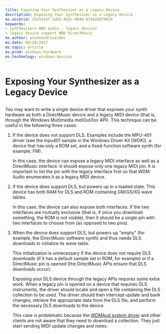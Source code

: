 ```yaml
---
title: Exposing Your Synthesizer as a Legacy Device
description: Exposing Your Synthesizer as a Legacy Device
ms.assetid: 25e5e14f-1db5-45dc-9048-674420d79824
keywords:
- synthesizers WDK audio , legacy devices
- legacy device support WDK DirectMusic
ms.author: windowsdriverdev
ms.date: 04/20/2017
ms.topic: article
ms.prod: windows-hardware
ms.technology: windows-devices
---
```


# Exposing Your Synthesizer as a Legacy Device


## <span id="exposing_your_synthesizer_as_a_legacy_device"></span><span id="EXPOSING_YOUR_SYNTHESIZER_AS_A_LEGACY_DEVICE"></span>


You may want to write a single device driver that exposes your synth hardware as both a DirectMusic device and a legacy MIDI device (that is, through the Windows Multimedia midiOut*Xxx* API). This technique can be useful in the following three cases:

1.  If the device does not support DLS. Examples include the MPU-401 driver (see the mpu401 sample in the Windows Driver Kit \[WDK\]), a device that has only a ROM set, and a fixed-function software synth (for example, FM).

    In this case, the device can expose a legacy MIDI interface as well as a DirectMusic interface. It should expose only one legacy MIDI pin. It is important to list the pin with the legacy interface first so that WDM Audio enumerates it as a legacy MIDI device.

2.  If the device does support DLS, but powers up in a loaded state. This device has both RAM for DLS and ROM containing GM/GS/XG wave tables.

    In this case, the device can also expose both interfaces. If the two interfaces are mutually exclusive (that is, if once you download something, the ROM is not visible), then it should be a single pin with two interfaces to choose from (as opposed to two pins).

3.  When the device does support DLS, but powers up "empty" (for example, the DirectMusic software synth) and thus needs DLS downloads to initialize its wave table.

    This initialization is unnecessary if the device does not require DLS downloads (if it has a default sample set in ROM, for example) or if a DirectMusic pin is opened (the DirectMusic APIs ensure that DLS downloads occur).

    Exposing your DLS device through the legacy APIs requires some extra work. When a legacy pin is opened on a device that requires DLS instruments, the driver should locate and open a file containing the DLS collection to be used. The driver should then intercept update and bank changes, retrieve the appropriate data from the DLS file, and perform the necessary DLS downloads to the device.

    This case is problematic because the [WDMAud system driver](user-mode-wdm-audio-components.md#wdmaud_system_driver) and other clients are not aware that they need to download a collection. They just start sending MIDI update changes and notes.

 

 




